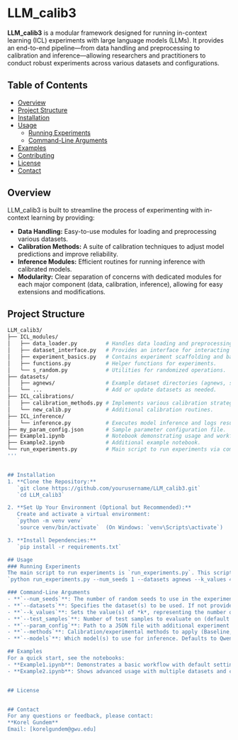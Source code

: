 # LLM_calib3
**LLM_calib3** is a modular framework designed for running in-context learning (ICL) experiments with large language models (LLMs). It provides an end-to-end pipeline—from data handling and preprocessing to calibration and inference—allowing researchers and practitioners to conduct robust experiments across various datasets and configurations.

## Table of Contents
- [Overview](#overview)
- [Project Structure](#project-structure)
- [Installation](#installation)
- [Usage](#usage)
  - [Running Experiments](#running-experiments)
  - [Command-Line Arguments](#command-line-arguments)
- [Examples](#examples)
- [Contributing](#contributing)
- [License](#license)
- [Contact](#contact)

## Overview
LLM_calib3 is built to streamline the process of experimenting with in-context learning by providing:
- **Data Handling:** Easy-to-use modules for loading and preprocessing various datasets.
- **Calibration Methods:** A suite of calibration techniques to adjust model predictions and improve reliability.
- **Inference Modules:** Efficient routines for running inference with calibrated models.
- **Modularity:** Clear separation of concerns with dedicated modules for each major component (data, calibration, inference), allowing for easy extensions and modifications.

## Project Structure

```bash
LLM_calib3/
├── ICL_modules/
│   ├── data_loader.py         # Handles data loading and preprocessing.
│   ├── dataset_interface.py   # Provides an interface for interacting with different datasets.
│   ├── experiment_basics.py   # Contains experiment scaffolding and basic routines.
│   ├── functions.py           # Helper functions for experiments.
│   └── s_random.py            # Utilities for randomized operations.
├── datasets/
│   ├── agnews/                # Example dataset directories (agnews, sst5, trec, etc.).
│   └── ...                    # Add or update datasets as needed.
├── ICL_calibrations/
│   ├── calibration_methods.py # Implements various calibration strategies.
│   └── new_calib.py           # Additional calibration routines.
├── ICL_inference/
│   └── inference.py           # Executes model inference and logs results.
├── my_param_config.json       # Sample parameter configuration file.
├── Example1.ipynb             # Notebook demonstrating usage and workflows.
├── Example2.ipynb             # Additional example notebook.
└── run_experiments.py         # Main script to run experiments via command-line.
'''


## Installation
1. **Clone the Repository:**
   `git clone https://github.com/yourusername/LLM_calib3.git`
   `cd LLM_calib3`

2. **Set Up Your Environment (Optional but Recommended):**
   Create and activate a virtual environment:
   `python -m venv venv`
   `source venv/bin/activate`  (On Windows: `venv\Scripts\activate`)

3. **Install Dependencies:**
   `pip install -r requirements.txt`

## Usage
### Running Experiments
The main script to run experiments is `run_experiments.py`. This script allows you to control key parameters of your experiment using command-line arguments. For example, to run an experiment on the AG News dataset with a single seed, 4-shot ICL, and using the Llama model with a specific calibration method, you can run:
`python run_experiments.py --num_seeds 1 --datasets agnews --k_values 4 --test_samples 512 --param_config my_param_config.json --methods Baseline --models Llama`

### Command-Line Arguments
- **`--num_seeds`**: The number of random seeds to use in the experiment (ensures reproducibility). Example: `--num_seeds 5`
- **`--datasets`**: Specifies the dataset(s) to be used. If not provided, all available datasets are processed. Example: `--datasets agnews sst2`
- **`--k_values`**: Sets the value(s) of *k*, representing the number of in-context learning examples. Example: `--k_values 4 8`
- **`--test_samples`**: Number of test samples to evaluate on (default 512). Example: `--test_samples 600`
- **`--param_config`**: Path to a JSON file with additional experiment parameters. Example: `--param_config my_param_config.json`
- **`--methods`**: Calibration/experimental methods to apply (Baseline, CC, Domain, Batch, LR, etc.). Example: `--methods Baseline CC`
- **`--models`**: Which model(s) to use for inference. Defaults to Qwen, Llama, and Mistral. Example: `--models Llama Mistral`

## Examples
For a quick start, see the notebooks:
- **Example1.ipynb**: Demonstrates a basic workflow with default settings.
- **Example2.ipynb**: Shows advanced usage with multiple datasets and calibration methods.


## License


## Contact
For any questions or feedback, please contact:
**Korel Gundem**
Email: [korelgundem@gwu.edu]
